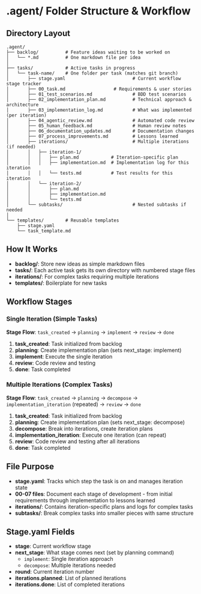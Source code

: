 # .agent/ Folder Structure & Workflow

## Directory Layout

```
.agent/
├── backlog/          # Feature ideas waiting to be worked on
│   └── *.md          # One markdown file per idea
│
├── tasks/            # Active tasks in progress
│   └── task-name/    # One folder per task (matches git branch)
│       ├── stage.yaml                         # Current workflow stage tracker
│       ├── 00_task.md                  # Requirements & user stories
│       ├── 01_test_scenarios.md               # BDD test scenarios
│       ├── 02_implementation_plan.md          # Technical approach & architecture
│       ├── 03_implementation_log.md           # What was implemented (per iteration)
│       ├── 04_agentic_review.md               # Automated code review
│       ├── 05_human_feedback.md               # Human review notes
│       ├── 06_documentation_updates.md        # Documentation changes
│       ├── 07_process_improvements.md         # Lessons learned
│       ├── iterations/                        # Multiple iterations (if needed)
│       │   ├── iteration-1/
│       │   │   ├── plan.md            # Iteration-specific plan
│       │   │   ├── implementation.md  # Implementation log for this iteration
│       │   │   └── tests.md           # Test results for this iteration
│       │   └── iteration-2/
│       │       ├── plan.md
│       │       ├── implementation.md
│       │       └── tests.md
│       └── subtasks/                          # Nested subtasks if needed
│
└── templates/        # Reusable templates
    ├── stage.yaml
    └── task_template.md
```

## How It Works

- **backlog/**: Store new ideas as simple markdown files
- **tasks/**: Each active task gets its own directory with numbered stage files
- **iterations/**: For complex tasks requiring multiple iterations
- **templates/**: Boilerplate for new tasks

## Workflow Stages

### Single Iteration (Simple Tasks)
**Stage Flow**: `task_created` → `planning` → `implement` → `review` → `done`

1. **task_created**: Task initialized from backlog
2. **planning**: Create implementation plan (sets next_stage: implement)
3. **implement**: Execute the single iteration
4. **review**: Code review and testing
5. **done**: Task completed

### Multiple Iterations (Complex Tasks)
**Stage Flow**: `task_created` → `planning` → `decompose` → `implementation_iteration` (repeated) → `review` → `done`

1. **task_created**: Task initialized from backlog
2. **planning**: Create implementation plan (sets next_stage: decompose)
3. **decompose**: Break into iterations, create iteration plans
4. **implementation_iteration**: Execute one iteration (can repeat)
5. **review**: Code review and testing after all iterations
6. **done**: Task completed

## File Purpose

- **stage.yaml**: Tracks which step the task is on and manages iteration state
- **00-07 files**: Document each stage of development - from initial requirements through implementation to lessons learned
- **iterations/**: Contains iteration-specific plans and logs for complex tasks
- **subtasks/**: Break complex tasks into smaller pieces with same structure

## Stage.yaml Fields

- **stage**: Current workflow stage
- **next_stage**: What stage comes next (set by planning command)
  - `implement`: Single iteration approach
  - `decompose`: Multiple iterations needed
- **round**: Current iteration number
- **iterations.planned**: List of planned iterations
- **iterations.done**: List of completed iterations